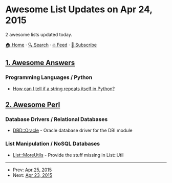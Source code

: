 # Awesome List Updates on Apr 24, 2015

2 awesome lists updated today.

[🏠 Home](/README.md) · [🔍 Search](https://test.trackawesomelist.com/search/) · [🔥 Feed](https://test.trackawesomelist.com/rss.xml) · [📮 Subscribe](https://trackawesomelist.us17.list-manage.com/subscribe?u=d2f0117aa829c83a63ec63c2f&id=36a103854c)



## [1. Awesome Answers](/content/cyberglot/awesome-answers/README.md)

### Programming Languages / Python

*   [How can I tell if a string repeats itself in Python?](http://stackoverflow.com/a/29489919)

## [2. Awesome Perl](/content/hachiojipm/awesome-perl/README.md)

### Database Drivers / Relational Databases

*   [DBD::Oracle](https://metacpan.org/pod/DBD::Oracle) - Oracle database driver for the DBI module

### List Manipulation / NoSQL Databases

*   [List::MoreUtils](https://metacpan.org/pod/List::MoreUtils) - Provide the stuff missing in List::Util

---

- Prev: [Apr 25, 2015](/content/2015/04/25/README.md)
- Next: [Apr 23, 2015](/content/2015/04/23/README.md)